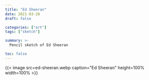 ```yaml
---
title: "Ed Sheeran"
date: 2021-03-28
draft: false

categories: ["art"]
tags: ["sketch"]

summary: >-
  Pencil sketch of Ed Sheeran

toc: false
---
```


{{< image src=ed-sheeran.webp caption="Ed Sheeran" height=100% width=100% >}}
